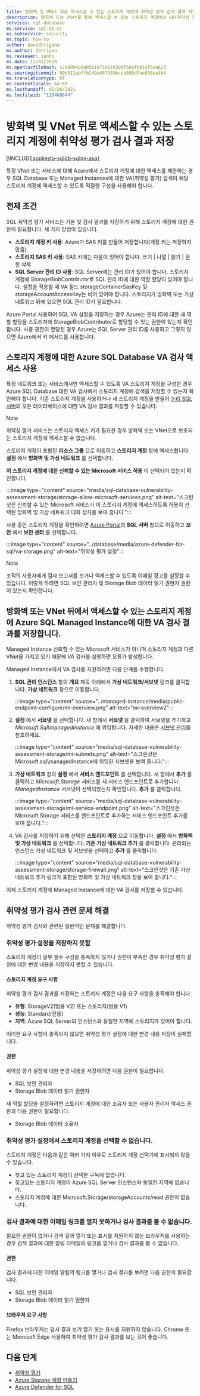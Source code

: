 ```yaml
---
title: 방화벽 및 VNet 뒤로 액세스할 수 있는 스토리지 계정에 취약성 평가 검사 결과 저장
description: 방화벽 또는 VNet을 통해 액세스할 수 있는 스토리지 계정에서 VA(취약성 평가) 검색을 저장하는 방법에 대한 지침을 제공합니다.
services: sql-database
ms.service: sql-db-mi
ms.subservice: security
ms.topic: how-to
author: davidtrigano
ms.author: datrigan
ms.reviewer: vanto
ms.date: 12/01/2020
ms.openlocfilehash: c2a8d9420485b10716619388f58afb01af5ea623
ms.sourcegitcommit: 80d311abffb2d9a457333bcca898dfae830ea1b4
ms.translationtype: HT
ms.contentlocale: ko-KR
ms.lasthandoff: 05/26/2021
ms.locfileid: "110468844"
---
```

# <a name="store-vulnerability-assessment-scan-results-in-a-storage-account-accessible-behind-firewalls-and-vnets"></a>방화벽 및 VNet 뒤로 액세스할 수 있는 스토리지 계정에 취약성 평가 검사 결과 저장
[!INCLUDE[appliesto-sqldb-sqlmi-asa](../includes/appliesto-sqldb-sqlmi-asa.md)]

특정 VNet 또는 서비스에 대해 Azure에서 스토리지 계정에 대한 액세스를 제한하는 경우 SQL Database 또는 Managed Instances에 대한 VA(취약성 평가) 검색이 해당 스토리지 계정에 액세스할 수 있도록 적절한 구성을 사용해야 합니다.

## <a name="prerequisites"></a>전제 조건

SQL 취약성 평가 서비스는 기본 및 검사 결과를 저장하기 위해 스토리지 계정에 대한 권한이 필요합니다.  세 가지 방법이 있습니다. 
- **스토리지 계정 키 사용**: Azure가 SAS 키를 만들어 저장합니다(계정 키는 저장하지 않음).
- **스토리지 SAS 키 사용**: SAS 키에는 다음이 있어야 합니다. 쓰기 | 나열 | 읽기 | 권한 삭제
- **SQL Server 관리 ID 사용**: SQL Server에는 관리 ID가 있어야 합니다. 스토리지 계정에 StorageBlobContributor로 SQL 관리 ID에 대한 역할 할당이 있어야 합니다. 설정을 적용할 때 VA 필드 storageContainerSasKey 및 storageAccountAccessKey는 비어 있어야 합니다. 스토리지가 방화벽 또는 가상 네트워크 뒤에 있으면 SQL 관리 ID가 필요합니다. 

Azure Portal 사용하여 SQL VA 설정을 저장하는 경우 Azure는 관리 ID에 대한 새 역할 할당을 스토리지에 StorageBlobContributor로 할당할 수 있는 권한이 있는지 확인합니다. 사용 권한이 할당된 경우 Azure는 SQL Server 관리 ID를 사용하고 그렇지 않으면 Azure에서 키 메서드를 사용합니다. 

## <a name="enable-azure-sql-database-va-scanning-access-to-the-storage-account"></a>스토리지 계정에 대한 Azure SQL Database VA 검사 액세스 사용

특정 네트워크 또는 서비스에서만 액세스할 수 있도록 VA 스토리지 계정을 구성한 경우 Azure SQL Database 대한 VA 검사에서 스토리지 계정에 검색을 저장할 수 있는지 확인해야 합니다. 기존 스토리지 계정을 사용하거나 새 스토리지 계정을 만들어 [논리 SQL 서버](logical-servers.md)의 모든 데이터베이스에 대한 VA 검사 결과를 저장할 수 있습니다.

> [!NOTE]
> 취약성 평가 서비스는 스토리지 액세스 키가 필요한 경우 방화벽 또는 VNet으로 보호되는 스토리지 계정에 액세스할 수 없습니다.

스토리지 계정이 포함된 **리소스 그룹** 으로 이동하고 **스토리지 계정** 창에 액세스합니다. **설정** 에서 **방화벽 및 가상 네트워크** 를 선택합니다.

**이 스토리지 계정에 대한 신뢰할 수 있는 Microsoft 서비스 허용** 이 선택되어 있는지 확인합니다.

:::image type="content" source="media/sql-database-vulnerability-assessment-storage/storage-allow-microsoft-services.png" alt-text="스크린샷은 신뢰할 수 있는 Microsoft 서비스가 이 스토리지 계정에 액세스하도록 허용이 선택된 방화벽 및 가상 네트워크 대화 상자를 보여 줍니다.":::

사용 중인 스토리지 계정을 확인하려면 [Azure Portal](https://portal.azure.com)의 **SQL 서버** 창으로 이동하고 **보안** 에서 **보안 센터** 를 선택합니다.

:::image type="content" source="../database/media/azure-defender-for-sql/va-storage.png" alt-text="취약성 평가 설정":::

> [!NOTE]
> 조직의 사용자에게 검사 보고서를 보거나 액세스할 수 있도록 이메일 경고를 설정할 수 있습니다. 이렇게 하려면 SQL 보안 관리자 및 Storage Blob 데이터 읽기 권한자 권한이 있는지 확인합니다.

## <a name="store-va-scan-results-for-azure-sql-managed-instance-in-a-storage-account-that-can-be-accessed-behind-a-firewall-or-vnet"></a>방화벽 또는 VNet 뒤에서 액세스할 수 있는 스토리지 계정에 Azure SQL Managed Instance에 대한 VA 검사 결과를 저장합니다.

Managed Instance 신뢰할 수 있는 Microsoft 서비스가 아니며 스토리지 계정과 다른 VNet을 가지고 있기 때문에 VA 검사를 실행하면 오류가 발생합니다.

Managed Instance에서 VA 검사를 지원하려면 다음 단계를 수행합니다.

1. **SQL 관리 인스턴스** 창의 **개요** 제목 아래에서 **가상 네트워크/서브넷** 링크를 클릭합니다. **가상 네트워크** 창으로 이동합니다.

   :::image type="content" source="../managed-instance/media/public-endpoint-configure/mi-overview.png" alt-text="mi-overview2":::

1. **설정** 에서 **서브넷** 을 선택합니다. 새 창에서 **서브넷** 을 클릭하여 서브넷을 추가하고 *Microsoft.Sql\managedInstance* 에 위임합니다. 자세한 내용은 [서브넷 관리](../../virtual-network/virtual-network-manage-subnet.md)를 참조하세요.

   :::image type="content" source="media/sql-database-vulnerability-assessment-storage/mi-subnets.png" alt-text="스크린샷은 Microsoft.sql\managedInstance에 위임된 서브넷을 보여 줍니다.":::

1. **가상 네트워크** 창의 **설정** 에서 **서비스 엔드포인트** 를 선택합니다. 새 창에서 **추가** 를 클릭하고 *Microsoft.Storage* 서비스를 새 서비스 엔드포인트로 추가합니다. *ManagedInstance* 서브넷이 선택되었는지 확인합니다. **추가** 를 클릭합니다.

   :::image type="content" source="media/sql-database-vulnerability-assessment-storage/mi-service-endpoint.png" alt-text="스크린샷은 Microsoft.Storage 서비스를 엔드포인트로 추가하는 서비스 엔드포인트 추가를 보여 줍니다.":::

1. VA 검사를 저장하기 위해 선택한 **스토리지 계정** 으로 이동합니다. **설정** 에서 **방화벽 및 가상 네트워크** 를 선택합니다. **기존 가상 네트워크 추가** 를 클릭합니다. 관리되는 인스턴스 가상 네트워크 및 서브넷을 선택하고 **추가** 를 클릭합니다.

   :::image type="content" source="media/sql-database-vulnerability-assessment-storage/storage-firewall.png" alt-text="스크린샷은 기존 가상 네트워크 추가 링크가 포함된 방화벽 및 가상 네트워크 창을 보여 줍니다.":::

이제 스토리지 계정에 Managed Instance에 대한 VA 검사를 저장할 수 있습니다.

## <a name="troubleshoot-vulnerability-assessment-scan-related-issues"></a>취약성 평가 검사 관련 문제 해결 

취약성 평가 검사와 관련된 일반적인 문제를 해결합니다.

### <a name="failure-to-save-vulnerability-assessment-settings"></a>취약성 평가 설정을 저장하지 못함

스토리지 계정이 일부 필수 구성을 충족하지 않거나 권한이 부족한 경우 취약성 평가 설정에 대한 변경 내용을 저장하지 못할 수 있습니다.

#### <a name="storage-account-requirements"></a>스토리지 계정 요구 사항

취약성 평가 검사 결과를 저장하는 스토리지 계정은 다음 요구 사항을 충족해야 합니다.

- **유형**: StorageV2(범용 V2) 또는 스토리지(범용 V1)
- **성능**: Standard(전용)
- **지역**: Azure SQL Server의 인스턴스와 동일한 지역에 스토리지가 있어야 합니다.

이러한 요구 사항이 충족되지 않으면 취약성 평가 설정에 대한 변경 내용 저장이 실패합니다.

#### <a name="permissions"></a>권한 

취약성 평가 설정에 대한 변경 내용을 저장하려면 다음 권한이 필요합니다.

- SQL 보안 관리자
- Storage Blob 데이터 읽기 권한자

새 역할 할당을 설정하려면 스토리지 계정에 대한 소유자 또는 사용자 관리자 액세스 권한과 다음 권한이 필요합니다.

- Storage Blob 데이터 소유자

### <a name="storage-account-isnt-visible-for-selection-in-vulnerability-assessment-settings"></a>취약성 평가 설정에서 스토리지 계정을 선택할 수 없습니다.

스토리지 계정은 다음과 같은 여러 가지 이유로 스토리지 계정 선택기에 표시되지 않을 수 있습니다.

- 찾고 있는 스토리지 계정이 선택한 구독에 없습니다.
- 찾고있는 스토리지 계정이 Azure SQL Server 인스턴스와 동일한 지역에 없습니다.
- 스토리지 계정에 대한 Microsoft.Storage/storageAccounts/read 권한이 없습니다.

### <a name="failure-to-open-an-email-link-for-scan-results-or-cant-view-scan-results"></a>검사 결과에 대한 이메일 링크를 열지 못하거나 검사 결과를 볼 수 없습니다.

필요한 권한이 없거나 검색 결과 열기 또는 표시를 지원하지 않는 브라우저를 사용하는 경우 검색 결과에 대한 알림 이메일의 링크를 열거나 검사 결과를 볼 수 없습니다.

#### <a name="permissions"></a>권한

검사 결과에 대한 이메일 알림의 링크를 열거나 검사 결과를 보려면 다음 권한이 필요합니다.

- SQL 보안 관리자
- Storage Blob 데이터 읽기 권한자

#### <a name="browser-requirements"></a>브라우저 요구 사항

Firefox 브라우저는 검사 결과 보기 열기 또는 표시를 지원하지 않습니다. Chrome 또는 Microsoft Edge 사용하여 취약성 평가 검사 결과를 보는 것이 좋습니다.

## <a name="next-steps"></a>다음 단계

- [취약성 평가](sql-vulnerability-assessment.md)
- [Azure Storage 계정 만들기](../../storage/common/storage-account-create.md)
- [Azure Defender for SQL](azure-defender-for-sql.md)
